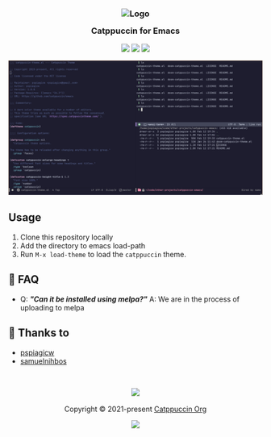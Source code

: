 <h3 align="center">
	<img src="https://raw.githubusercontent.com/catppuccin/catppuccin/dev/assets/logos/exports/1544x1544_circle.png" width="100" alt="Logo"/><br/>
	<img src="https://raw.githubusercontent.com/catppuccin/catppuccin/dev/assets/misc/transparent.png" height="30" width="0px"/>
	Catppuccin for Emacs
	<img src="https://raw.githubusercontent.com/catppuccin/catppuccin/dev/assets/misc/transparent.png" height="30" width="0px"/>
</h3>

<p align="center">
    <a href="https://github.com/catppuccin/emacs/stargazers"><img src="https://img.shields.io/github/stars/catppuccin/emacs?colorA=1e1e28&colorB=c9cbff&style=for-the-badge&logo=starship"></a>
    <a href="https://github.com/catppuccin/emacs/issues"><img src="https://img.shields.io/github/issues/catppuccin/emacs?colorA=1e1e28&colorB=f7be95&style=for-the-badge"></a>
    <a href="https://github.com/catppuccin/emacs/contributors"><img src="https://img.shields.io/github/contributors/catppuccin/emacs?colorA=1e1e28&colorB=b1e1a6&style=for-the-badge"></a>
</p>

<p align="center">
  <img src="assets/screenshot1.png"/>
</p>

## Usage

1. Clone this repository locally
2. Add the directory to emacs load-path
3. Run `M-x load-theme` to load the `catppuccin` theme.

## 🙋 FAQ 

- Q: **_"Can it be installed using melpa?"_**
  A: We are in the process of uploading to melpa

## 💝 Thanks to

- [pspiagicw](https://github.com/pspiagicw)
- [samuelnihbos](https://github.com/samuelnihbos)

&nbsp;

<p align="center"><img src="https://raw.githubusercontent.com/catppuccin/catppuccin/dev/assets/footers/gray0_ctp_on_line.svg?sanitize=true" /></p>
<p align="center">Copyright &copy; 2021-present <a href="https://github.com/catppuccin" target="_blank">Catppuccin Org</a>
<p align="center"><a href="https://github.com/catppuccin/catppuccin/blob/main/LICENSE"><img src="https://img.shields.io/static/v1.svg?style=for-the-badge&label=License&message=MIT&logoColor=d9e0ee&colorA=302d41&colorB=c9cbff"/></a></p>
